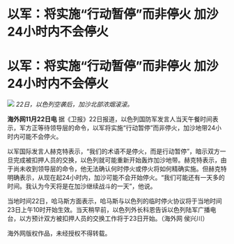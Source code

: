 # 以军：将实施“行动暂停”而非停火 加沙24小时内不会停火

# 以军：将实施“行动暂停”而非停火 加沙24小时内不会停火

![](https://inews.gtimg.com/om_bt/OQ4kcV6bwBUPgNCdPT8fh5gVF69Ij8YDIygA0ZOlvumvIAA/1000)
_22日，以色列空袭后，加沙北部浓烟滚滚。_

**海外网11月22日电**
据《卫报》22日报道，以色列国防军发言人当天午餐时间表示，军方正等待领导层的命令，以军将实施“行动暂停”而非停火，加沙地带24小时内可能不会停火。

以军国际发言人赫克特表示，“我们的术语不是停火，而是行动暂停”，暗示双方一旦完成被扣押人员的交换，以色列就可能重新开始轰炸加沙地带。赫克特表示，由于尚未收到领导层的命令，他无法确认何时停火或停火将如何精确实施。但赫克特明确表示，从现在起24小时内，加沙可能不会开始停火。“我们可能还有一天多的时间。我认为今天将是在加沙继续战斗的一天”，他说。

当地时间22日，哈马斯方面表示，哈马斯与以色列的临时停火协议将于当地时间23日上午10时开始生效。当天稍早前，以色列外长科恩告诉以色列陆军广播电台，以方预计双方被扣押人员的交换工作将于23日开始。（海外网
侯兴川）

海外网版权作品，未经授权不得转载。

